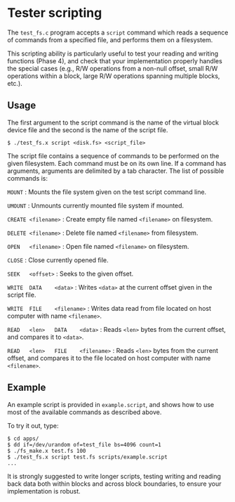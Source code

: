 # Tester scripting

The `test_fs.c` program accepts a `script` command which reads a sequence of
commands from a specified file, and performs them on a filesystem.

This scripting ability is particularly useful to test your reading and writing
functions (Phase 4), and check that your implementation properly handles the
special cases (e.g., R/W operations from a non-null offset, small R/W operations
within a block, large R/W operations spanning multiple blocks, etc.).

## Usage

The first argument to the script command is the name of the virtual block device
file and the second is the name of the script file.

```
$ ./test_fs.x script <disk.fs> <script_file>
```

The script file contains a sequence of commands to be performed on the given
filesystem. Each command must be on its own line. If a command has arguments,
arguments are delimited by a tab character. The list of possible commands is:

`MOUNT`
: Mounts the file system given on the test script command line.

`UMOUNT`
: Unmounts currently mounted file system if mounted.

`CREATE <filename>`
: Create empty file named `<filename>` on filesystem.

`DELETE <filename>`
: Delete file named `<filename>` from filesystem.

`OPEN   <filename>`
: Open file named `<filename>` on filesystem.

`CLOSE`
: Close currently opened file.

`SEEK   <offset>`
: Seeks to the given offset.

`WRITE  DATA    <data>`
: Writes `<data>` at the current offset given in the script file.

`WRITE  FILE    <filename>`
: Writes data read from file located on host computer with name `<filename>`.

`READ   <len>   DATA    <data>`
: Reads `<len>` bytes from the current offset, and compares it to `<data>`.

`READ   <len>   FILE    <filename>`
: Reads `<len>` bytes from the current offset, and compares it to the file
located on host computer with name `<filename>`.

## Example

An example script is provided in `example.script`, and shows how to use most of
the available commands as described above.

To try it out, type:

```console
$ cd apps/
$ dd if=/dev/urandom of=test_file bs=4096 count=1
$ ./fs_make.x test.fs 100
$ ./test_fs.x script test.fs scripts/example.script
...
```

It is strongly suggested to write longer scripts, testing writing and reading
back data both within blocks and across block boundaries, to ensure your
implementation is robust.
